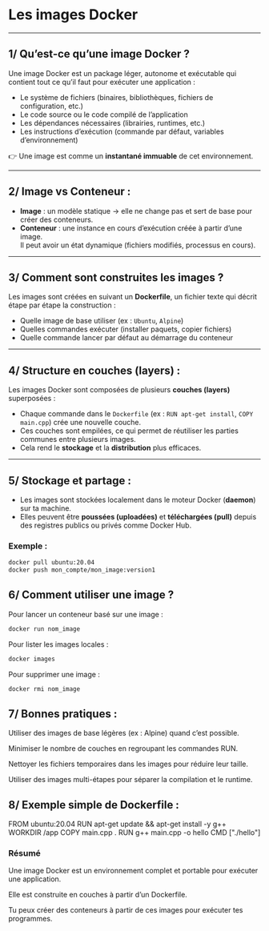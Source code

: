 # Les images Docker
---

## 1/ Qu’est-ce qu’une image Docker ?

Une image Docker est un package léger, autonome et exécutable qui contient tout ce qu’il faut pour exécuter une application :

- Le système de fichiers (binaires, bibliothèques, fichiers de configuration, etc.)
- Le code source ou le code compilé de l’application
- Les dépendances nécessaires (librairies, runtimes, etc.)
- Les instructions d’exécution (commande par défaut, variables d’environnement)

👉 Une image est comme un **instantané immuable** de cet environnement.

---

## 2/ Image vs Conteneur :

- **Image** : un modèle statique → elle ne change pas et sert de base pour créer des conteneurs.  
- **Conteneur** : une instance en cours d’exécution créée à partir d’une image.  
  Il peut avoir un état dynamique (fichiers modifiés, processus en cours).

---

## 3/ Comment sont construites les images ?

Les images sont créées en suivant un **Dockerfile**, un fichier texte qui décrit étape par étape la construction :

- Quelle image de base utiliser (ex : `Ubuntu`, `Alpine`)
- Quelles commandes exécuter (installer paquets, copier fichiers)
- Quelle commande lancer par défaut au démarrage du conteneur

---

## 4/ Structure en couches (layers) :

Les images Docker sont composées de plusieurs **couches (layers)** superposées :

- Chaque commande dans le `Dockerfile` (ex : `RUN apt-get install`, `COPY main.cpp`) crée une nouvelle couche.
- Ces couches sont empilées, ce qui permet de réutiliser les parties communes entre plusieurs images.
- Cela rend le **stockage** et la **distribution** plus efficaces.

---

## 5/ Stockage et partage :

- Les images sont stockées localement dans le moteur Docker (**daemon**) sur ta machine.
- Elles peuvent être **poussées (uploadées)** et **téléchargées (pull)** depuis des registres publics ou privés comme Docker Hub.

### Exemple :

```bash
docker pull ubuntu:20.04
docker push mon_compte/mon_image:version1
```

## 6/ Comment utiliser une image ?

Pour lancer un conteneur basé sur une image :

```bash
docker run nom_image
```

Pour lister les images locales :

```bash
docker images
```

Pour supprimer une image :

```bash
docker rmi nom_image
```

## 7/ Bonnes pratiques :

Utiliser des images de base légères (ex : Alpine) quand c’est possible.

Minimiser le nombre de couches en regroupant les commandes RUN.

Nettoyer les fichiers temporaires dans les images pour réduire leur taille.

Utiliser des images multi-étapes pour séparer la compilation et le runtime.

## 8/ Exemple simple de Dockerfile :

FROM ubuntu:20.04
RUN apt-get update && apt-get install -y g++
WORKDIR /app
COPY main.cpp .
RUN g++ main.cpp -o hello
CMD ["./hello"]

### Résumé

Une image Docker est un environnement complet et portable pour exécuter une application.

Elle est construite en couches à partir d’un Dockerfile.

Tu peux créer des conteneurs à partir de ces images pour exécuter tes programmes.


